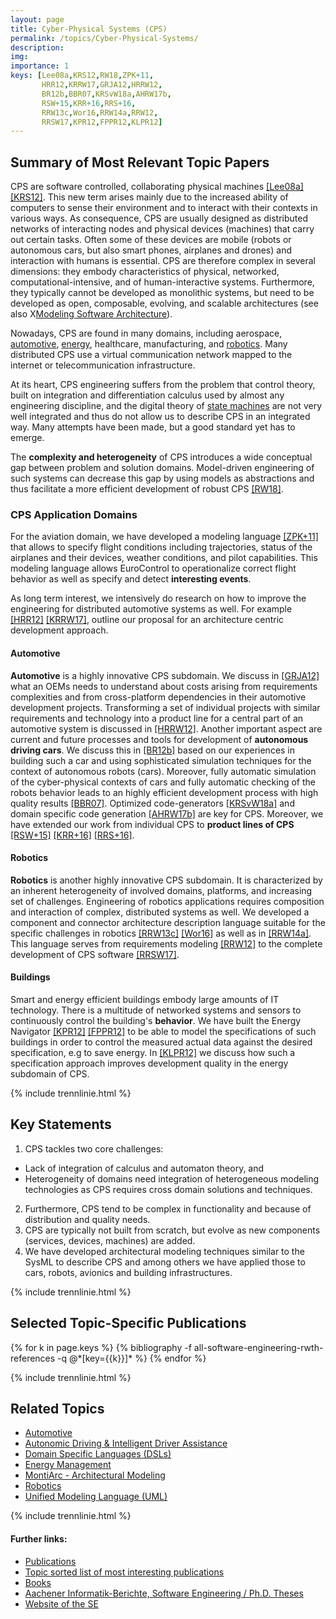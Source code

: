 ```yaml
---
layout: page
title: Cyber-Physical Systems (CPS)
permalink: /topics/Cyber-Physical-Systems/
description: 
img: 
importance: 1
keys: [Lee08a,KRS12,RW18,ZPK+11,
       HRR12,KRRW17,GRJA12,HRRW12,
       BR12b,BBR07,KRSvW18a,AHRW17b,
       RSW+15,KRR+16,RRS+16,
       RRW13c,Wor16,RRW14a,RRW12,
       RRSW17,KPR12,FPPR12,KLPR12]
---
```


## Summary of Most Relevant Topic Papers

CPS are software controlled, collaborating
physical machines [[Lee08a]](#Lee08a) [[KRS12]](#KRS12). This new term arises mainly due
to the increased ability of computers to sense their environment and to
interact with their contexts in various ways. As consequence, CPS are
usually designed as distributed networks of interacting nodes and
physical devices (machines) that carry out certain tasks. Often some of
these devices are mobile (robots or autonomous cars, but also
smart phones, airplanes and drones) and interaction with humans is
essential. CPS are therefore complex in several dimensions: they embody
characteristics of physical, networked, computational-intensive, and of
human-interactive systems. Furthermore, they typically cannot be
developed as monolithic systems, but need to be developed as open,
composable, evolving, and scalable architectures (see also
X[Modeling Software Architecture](/topics/Software-Architecture)).

Nowadays, CPS are found in many domains, including aerospace,
[automotive](/topics/Automotive), [energy](/topics/Energy-Management), 
healthcare, manufacturing, and [robotics](/topics/Robotics). Many
distributed CPS use a virtual communication network mapped to the
internet or telecommunication infrastructure.

At its heart, CPS engineering suffers from the problem that control theory, 
built on integration and differentiation calculus used by almost any engineering 
discipline, and the digital theory of [state 
machines](/topics/State-Based-Modeling) are not very well integrated and thus do 
not allow us to describe CPS in an integrated way. Many attempts have been made, 
but a good standard yet has to emerge.

The **complexity and heterogeneity** of CPS introduces a wide conceptual gap
between problem and solution domains. Model-driven engineering of such
systems can decrease this gap by using models as abstractions and thus
facilitate a more efficient development of robust CPS [[RW18]](#RW18).


### CPS Application Domains

For the aviation domain, we have developed a modeling
language [[ZPK+11]](#ZPK+11) that allows to specify flight conditions
including trajectories, status of the airplanes and their devices,
weather conditions, and pilot capabilities. This modeling language
allows EuroControl to operationalize correct flight behavior as well as
specify and detect **interesting events**.

As long term interest, we
intensively do research on how to improve the engineering for
distributed automotive systems as well. For example [[HRR12]](#HRR12) [[KRRW17]](#KRRW17),
outline our proposal for an architecture centric development approach.


#### Automotive

**Automotive** is a highly innovative CPS subdomain. We discuss
in [[GRJA12]](#GRJA12) what an OEMs needs to understand about costs arising
from requirements complexities and from cross-platform dependencies in
their automotive development projects. Transforming a set of individual
projects with similar requirements and technology into a product line
for a central part of an automotive system is discussed
in [[HRRW12]](#HRRW12).
Another important aspect are
current and future processes and tools for
development of **autonomous driving cars**.
We discuss this in [[BR12b]](#BR12b) based on our experiences in
building such a car and using sophisticated simulation techniques for
the context of autonomous robots (cars).
Moreover,
fully automatic simulation of the cyber-physical contexts of cars
and fully automatic checking of the robots behavior leads to an highly
efficient development process with high quality results [[BBR07]](#BBR07).
Optimized code-generators [[KRSvW18a]](#KRSvW18a)
and domain specific code
generation [[AHRW17b]](#AHRW17b) are key for CPS. Moreover, we have extended our work
from individual CPS to **product lines of CPS** [[RSW+15]](#RSW+15) [[KRR+16]](#KRR+16) [[RRS+16]](#RRS+16).


#### Robotics

**Robotics** is another highly innovative CPS subdomain. It is characterized
by an inherent heterogeneity of involved domains, platforms, and
increasing set of challenges. Engineering of robotics applications
requires composition and interaction of complex, distributed systems as
well. We developed a component and connector architecture description
language suitable for the specific challenges in
robotics [[RRW13c]](#RRW13c) [[Wor16]](#Wor16) as well as in [[RRW14a]](#RRW14a). This language
serves from requirements modeling [[RRW12]](#RRW12) to the complete
development of CPS software [[RRSW17]](#RRSW17).


#### Buildings 

Smart and energy efficient buildings embody large amounts of IT technology.
There is a multitude of networked systems and sensors to continuously
control the building's **behavior**. We have built the Energy
Navigator [[KPR12]](#KPR12) [[FPPR12]](#FPPR12) to be able to model the specifications of
such buildings in order to control the measured actual data against the
desired specification, e.g to save energy. In [[KLPR12]](#KLPR12) we discuss
how such a specification approach improves development quality in the
energy subdomain of CPS.


{% include trennlinie.html %}

## Key Statements
1. CPS tackles two core challenges:
  - Lack of integration of calculus and automaton theory, and
  - Heterogeneity of domains need integration of heterogeneous modeling 
  technologies as CPS requires cross domain solutions and techniques.
2. Furthermore, CPS tend to be complex in functionality and because of 
distribution and quality needs.
3. CPS are typically not built from scratch, but evolve as new components 
(services, devices, machines) are added.
4. We have developed architectural modeling techniques similar to the SysML 
to describe CPS and among others we have 
applied those to cars, robots, avionics and building infrastructures.

{% include trennlinie.html %}

## Selected Topic-Specific Publications

<div class="publications">
  {% for k in page.keys %}
    {% bibliography -f all-software-engineering-rwth-references -q @*[key={{k}}]* %}
  {% endfor %}
</div>

{% include trennlinie.html %}

## Related Topics
- [Automotive](/topics/Automotive)
- [Autonomic Driving & Intelligent Driver 
Assistance](/topics/Autonomic-Driving)
- [Domain Specific Languages (DSLs)](/topics/Domain-Specific-Languages)
- [Energy Management](/topics/Energy-Management)
- [MontiArc - Architectural Modeling](/topics/Software-Architecture)
- [Robotics](/topics/Robotics)
- [Unified Modeling Language (UML)](/topics/Unified-Modeling-Language)

{% include trennlinie.html %}

#### Further links:

- [Publications](/publications)
- [Topic sorted list of most interesting publications](/topics)
- [Books](/books)
- [Aachener Informatik-Berichte, Software Engineering / Ph.D. Theses](/phdtheses)
- [Website of the SE](https://www.se-rwth.de)
